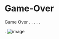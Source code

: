 # Game-Over
Game Over
.
.
.
.
.





.
![image](https://user-images.githubusercontent.com/55116927/187587707-17c53e3d-476c-4422-8585-d18749c026f3.png)
